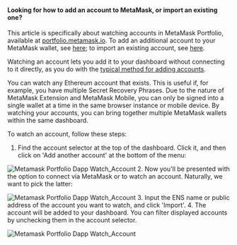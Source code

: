 
#### Looking for how to add an account to MetaMask, or import an existing one?


This article is specifically about watching accounts in MetaMask Portfolio, available at [portfolio.metamask.io](https://portfolio.metamask.io/). To add an additional account to your MetaMask wallet, see [here](https://support.metamask.io/hc/en-us/articles/360015289452); to import an existing account, see [here](https://support.metamask.io/hc/en-us/articles/360015489331).



Watching an account lets you add it to your dashboard without connecting to it directly, as you do with the [typical method for adding accounts](https://support.metamask.io/hc/en-us/articles/7646870264731). 


You can watch any Ethereum account that exists. This is useful if, for example, you have multiple Secret Recovery Phrases. Due to the nature of MetaMask Extension and MetaMask Mobile, you can only be signed into a single wallet at a time in the same browser instance or mobile device. By watching your accounts, you can bring together multiple MetaMask wallets within the same dashboard. 


To watch an account, follow these steps:


1. Find the account selector at the top of the dashboard. Click it, and then click on 'Add another account' at the bottom of the menu:


![Metamask Portfolio Dapp Watch_Account](https://support.metamask.io/hc/article_attachments/12506682158363)
2. Now you'll be presented with the option to connect via MetaMask or to watch an account. Naturally, we want to pick the latter:


![Metamask Portfolio Dapp Watch_Account](https://support.metamask.io/hc/article_attachments/12506666687387)
3. Input the ENS name or public address of the account you want to watch, and click 'Import'.
4. The account will be added to your dashboard. You can filter displayed accounts by unchecking them in the account selector.


![Metamask Portfolio Dapp Watch_Account](https://support.metamask.io/hc/article_attachments/12506666687771)


 

